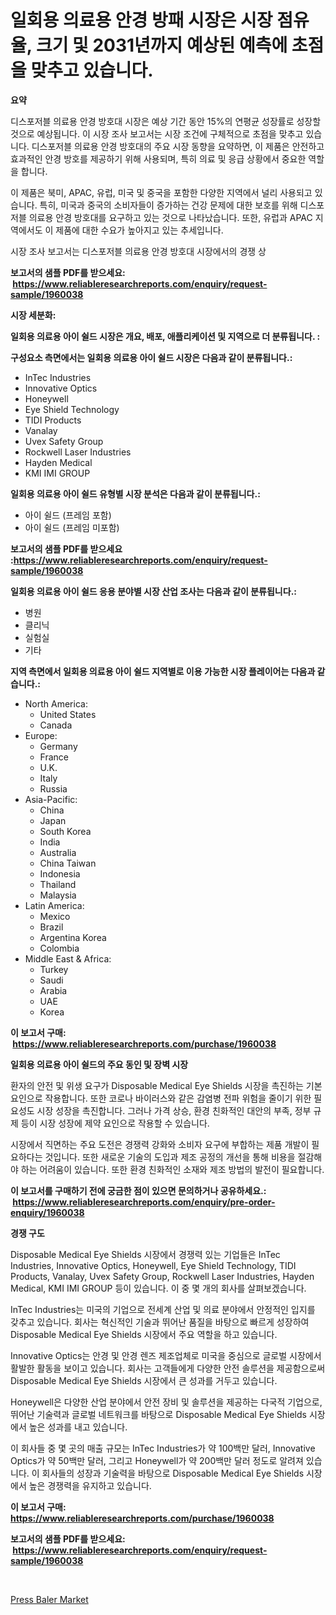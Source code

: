 <p><h1>일회용 의료용 안경 방패 시장은 시장 점유율, 크기 및 2031년까지 예상된 예측에 초점을 맞추고 있습니다.</h1></p><p><strong>요약</strong></p>
<p><p>디스포저블 의료용 안경 방호대 시장은 예상 기간 동안 15%의 연평균 성장률로 성장할 것으로 예상됩니다. 이 시장 조사 보고서는 시장 조건에 구체적으로 초점을 맞추고 있습니다. 디스포저블 의료용 안경 방호대의 주요 시장 동향을 요약하면, 이 제품은 안전하고 효과적인 안경 방호를 제공하기 위해 사용되며, 특히 의료 및 응급 상황에서 중요한 역할을 합니다.</p><p>이 제품은 북미, APAC, 유럽, 미국 및 중국을 포함한 다양한 지역에서 널리 사용되고 있습니다. 특히, 미국과 중국의 소비자들이 증가하는 건강 문제에 대한 보호를 위해 디스포저블 의료용 안경 방호대를 요구하고 있는 것으로 나타났습니다. 또한, 유럽과 APAC 지역에서도 이 제품에 대한 수요가 높아지고 있는 추세입니다.</p><p>시장 조사 보고서는 디스포저블 의료용 안경 방호대 시장에서의 경쟁 상</p></p>
<p><strong>보고서의 샘플 PDF를 받으세요: &nbsp;<a href="https://www.reliableresearchreports.com/enquiry/request-sample/1960038">https://www.reliableresearchreports.com/enquiry/request-sample/1960038</a></strong></p>
<p><strong>시장 세분화:</strong></p>
<p><strong> 일회용 의료용 아이 쉴드 시장은 개요, 배포, 애플리케이션 및 지역으로 더 분류됩니다. :</strong></p>
<p><strong>구성요소 측면에서는 일회용 의료용 아이 쉴드 시장은 다음과 같이 분류됩니다.:</strong></p>
<p><ul><li>InTec Industries</li><li>Innovative Optics</li><li>Honeywell</li><li>Eye Shield Technology</li><li>TIDI Products</li><li>Vanalay</li><li>Uvex Safety Group</li><li>Rockwell Laser Industries</li><li>Hayden Medical</li><li>KMI IMI GROUP</li></ul></p>
<p><strong> 일회용 의료용 아이 쉴드 유형별 시장 분석은 다음과 같이 분류됩니다.:</strong></p>
<p><ul><li>아이 쉴드 (프레임 포함)</li><li>아이 쉴드 (프레임 미포함)</li></ul></p>
<p><strong>보고서의 샘플 PDF를 받으세요 :<a href="https://www.reliableresearchreports.com/enquiry/request-sample/1960038">https://www.reliableresearchreports.com/enquiry/request-sample/1960038</a></strong></p>
<p><strong> 일회용 의료용 아이 쉴드 응용 분야별 시장 산업 조사는 다음과 같이 분류됩니다.:</strong></p>
<p><ul><li>병원</li><li>클리닉</li><li>실험실</li><li>기타</li></ul></p>
<p><strong>지역 측면에서 일회용 의료용 아이 쉴드 지역별로 이용 가능한 시장 플레이어는 다음과 같습니다.:</strong></p>
<p><ul>
    <li>
        North America:
        <ul>
            <li>United States</li>
            <li>Canada</li>
        </ul>
    </li>
    <li>
        Europe:
        <ul>
            <li>Germany</li>
            <li>France</li>
            <li>U.K.</li>
            <li>Italy</li>
            <li>Russia</li>
        </ul>
    </li>
    <li>
        Asia-Pacific:
        <ul>
            <li>China</li>
            <li>Japan</li>
            <li>South Korea</li>
            <li>India</li>
            <li>Australia</li>
            <li>China Taiwan</li>
            <li>Indonesia</li>
            <li>Thailand</li>
            <li>Malaysia</li>
        </ul>
    </li>
    <li>
        Latin America:
        <ul>
            <li>Mexico</li>
            <li>Brazil</li>
            <li>Argentina Korea</li>
            <li>Colombia</li>
        </ul>
    </li>
    <li>
        Middle East & Africa:
        <ul>
            <li>Turkey</li>
            <li>Saudi</li>
            <li>Arabia</li>
            <li>UAE</li>
            <li>Korea</li>
        </ul>
    </li>
    </ul></p>
<p><strong>이 보고서 구매: &nbsp;<a href="https://www.reliableresearchreports.com/purchase/1960038">https://www.reliableresearchreports.com/purchase/1960038</a></strong></p>
<p><strong>일회용 의료용 아이 쉴드의 주요 동인 및 장벽 시장</strong></p>
<p><p>환자의 안전 및 위생 요구가 Disposable Medical Eye Shields 시장을 촉진하는 기본 요인으로 작용합니다. 또한 코로나 바이러스와 같은 감염병 전파 위험을 줄이기 위한 필요성도 시장 성장을 촉진합니다. 그러나 가격 상승, 환경 친화적인 대안의 부족, 정부 규제 등이 시장 성장에 제약 요인으로 작용할 수 있습니다.</p><p>시장에서 직면하는 주요 도전은 경쟁력 강화와 소비자 요구에 부합하는 제품 개발이 필요하다는 것입니다. 또한 새로운 기술의 도입과 제조 공정의 개선을 통해 비용을 절감해야 하는 어려움이 있습니다. 또한 환경 친화적인 소재와 제조 방법의 발전이 필요합니다.</p></p>
<p><strong>이 보고서를 구매하기 전에 궁금한 점이 있으면 문의하거나 공유하세요.: &nbsp;<a href="https://www.reliableresearchreports.com/enquiry/pre-order-enquiry/1960038">https://www.reliableresearchreports.com/enquiry/pre-order-enquiry/1960038</a></strong></p>
<p><strong>경쟁 구도</strong></p>
<p><p>Disposable Medical Eye Shields 시장에서 경쟁력 있는 기업들은 InTec Industries, Innovative Optics, Honeywell, Eye Shield Technology, TIDI Products, Vanalay, Uvex Safety Group, Rockwell Laser Industries, Hayden Medical, KMI IMI GROUP 등이 있습니다. 이 중 몇 개의 회사를 살펴보겠습니다.</p><p>InTec Industries는 미국의 기업으로 전세계 산업 및 의료 분야에서 안정적인 입지를 갖추고 있습니다. 회사는 혁신적인 기술과 뛰어난 품질을 바탕으로 빠르게 성장하여 Disposable Medical Eye Shields 시장에서 주요 역할을 하고 있습니다.</p><p>Innovative Optics는 안경 및 안경 렌즈 제조업체로 미국을 중심으로 글로벌 시장에서 활발한 활동을 보이고 있습니다. 회사는 고객들에게 다양한 안전 솔루션을 제공함으로써 Disposable Medical Eye Shields 시장에서 큰 성과를 거두고 있습니다.</p><p>Honeywell은 다양한 산업 분야에서 안전 장비 및 솔루션을 제공하는 다국적 기업으로, 뛰어난 기술력과 글로벌 네트워크를 바탕으로 Disposable Medical Eye Shields 시장에서 높은 성과를 내고 있습니다.</p><p>이 회사들 중 몇 곳의 매출 규모는 InTec Industries가 약 100백만 달러, Innovative Optics가 약 50백만 달러, 그리고 Honeywell가 약 200백만 달러 정도로 알려져 있습니다. 이 회사들의 성장과 기술력을 바탕으로 Disposable Medical Eye Shields 시장에서 높은 경쟁력을 유지하고 있습니다.</p></p>
<p><strong>이 보고서 구매: &nbsp; <a href="https://www.reliableresearchreports.com/purchase/1960038">https://www.reliableresearchreports.com/purchase/1960038</a></strong></p>
<p><strong>보고서의 샘플 PDF를 받으세요: &nbsp;<a href="https://www.reliableresearchreports.com/enquiry/request-sample/1960038">https://www.reliableresearchreports.com/enquiry/request-sample/1960038</a></strong><strong></strong></p>
<p>&nbsp;</p>
<p><p><a href="https://view.publitas.com/reportprime-1/decoding-the-press-baler-market-a-deep-dive-into-the-latest-market-trends-market-segmentation-and-competitive-analysis/">Press Baler Market</a></p></p>
